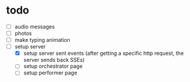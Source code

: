 # todo

- [ ] audio messages
- [ ] photos
- [ ] make typing animation
- [ ] setup server
  - [x] setup server sent events (after getting a specific http request, the server sends back SSEs)
  - [ ] setup orchestrator page
  - [ ] setup performer page